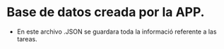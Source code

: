 # Base de datos creada por la APP.

- En este archivo .JSON se guardara toda la informació referente a las tareas.
